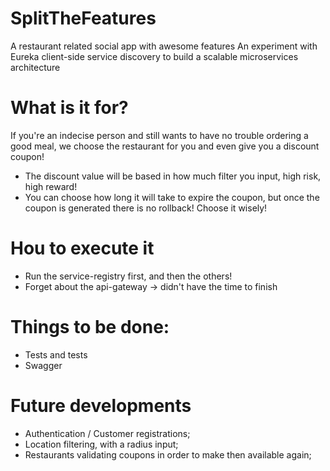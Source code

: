 # SplitTheFeatures
A restaurant related social app with awesome features 
An experiment with Eureka client-side service discovery to build a scalable microservices architecture

# What is it for?
If you're an indecise person and still wants to have no trouble ordering a good meal, we choose the restaurant for you and even give you a discount coupon!
* The discount value will be based in how much filter you input, high risk, high reward!
* You can choose how long it will take to expire the coupon, but once the coupon is generated there is no rollback! Choose it wisely!

# Hou to execute it
* Run the service-registry first, and then the others!
* Forget about the api-gateway -> didn't have the time to finish

# Things to be done:
* Tests and tests
* Swagger

# Future developments
* Authentication / Customer registrations;
* Location filtering, with a radius input;
* Restaurants validating coupons in order to make then available again;

